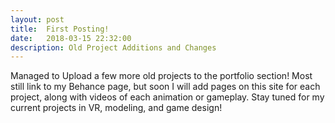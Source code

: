 ```yaml
---
layout: post
title:  First Posting!
date:   2018-03-15 22:32:00
description: Old Project Additions and Changes
---
```

Managed to Upload a few more old projects to the portfolio section! Most still link to my Behance page, but soon I will add pages on this site for each project, along with videos of each animation or gameplay. Stay tuned for my current projects in VR, modeling, and game design!
